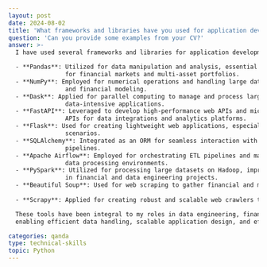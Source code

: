 ```yaml
---
layout: post
date: 2024-08-02
title: 'What frameworks and libraries have you used for application development using Python?'
question: 'Can you provide some examples from your CV?'
answer: >-
  I have used several frameworks and libraries for application development in Python across various projects:

  - **Pandas**: Utilized for data manipulation and analysis, essential in building analytics and insights frameworks 
                for financial markets and multi-asset portfolios.
  - **NumPy**: Employed for numerical operations and handling large datasets efficiently, particularly in quantitative 
                and financial modeling.
  - **Dask**: Applied for parallel computing to manage and process large datasets, enhancing performance in 
                data-intensive applications.
  - **FastAPI**: Leveraged to develop high-performance web APIs and microservices, particularly in building modular 
                APIs for data integrations and analytics platforms.
  - **Flask**: Used for creating lightweight web applications, especially in prototyping and rapid development 
                scenarios.
  - **SQLAlchemy**: Integrated as an ORM for seamless interaction with databases, used in data products and ETL 
                pipelines.
  - **Apache Airflow**: Employed for orchestrating ETL pipelines and managing complex workflows in cloud-native 
                data processing environments.
  - **PySpark**: Utilized for processing large datasets on Hadoop, improving data handling and analytics capabilities 
                in financial and data engineering projects.
  - **Beautiful Soup**: Used for web scraping to gather financial and market data efficiently.
  
  - **Scrapy**: Applied for creating robust and scalable web crawlers to extract and process data from various sources.

  These tools have been integral to my roles in data engineering, financial modeling, and application development, 
  enabling efficient data handling, scalable application design, and effective data integration solutions.

categories: qanda
type: technical-skills
topic: Python
---
```

